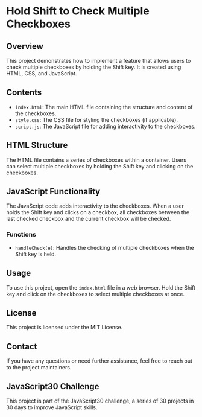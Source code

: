 # Hold Shift to Check Multiple Checkboxes

## Overview
This project demonstrates how to implement a feature that allows users to check multiple checkboxes by holding the Shift key. It is created using HTML, CSS, and JavaScript.

## Contents
- `index.html`: The main HTML file containing the structure and content of the checkboxes.
- `style.css`: The CSS file for styling the checkboxes (if applicable).
- `script.js`: The JavaScript file for adding interactivity to the checkboxes.

## HTML Structure
The HTML file contains a series of checkboxes within a container. Users can select multiple checkboxes by holding the Shift key and clicking on the checkboxes.

## JavaScript Functionality
The JavaScript code adds interactivity to the checkboxes. When a user holds the Shift key and clicks on a checkbox, all checkboxes between the last checked checkbox and the current checkbox will be checked.

### Functions
- `handleCheck(e)`: Handles the checking of multiple checkboxes when the Shift key is held.

## Usage
To use this project, open the `index.html` file in a web browser. Hold the Shift key and click on the checkboxes to select multiple checkboxes at once.

## License
This project is licensed under the MIT License.

## Contact
If you have any questions or need further assistance, feel free to reach out to the project maintainers.

## JavaScript30 Challenge
This project is part of the JavaScript30 challenge, a series of 30 projects in 30 days to improve JavaScript skills.

